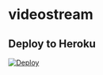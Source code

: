 # videostream

## Deploy to Heroku
[![Deploy](https://www.herokucdn.com/deploy/button.svg)](https://heroku.com/deploy?template=https://github.com/lntechnical2/videostream)
